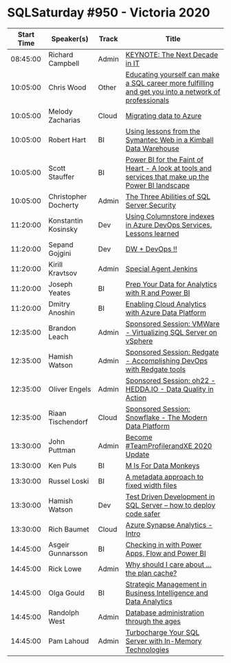 # SQLSaturday #950 - Victoria 2020
Start Time|Speaker(s)|Track|Title
---|---|---|---
08:45:00|Richard Campbell|Admin|[KEYNOTE: The Next Decade in IT](104236.md)
10:05:00|Chris Wood|Other|[Educating yourself can make a SQL career more fulfilling and get you into a network of professionals](100292.md)
10:05:00|Melody Zacharias|Cloud|[Migrating data to Azure](101323.md)
10:05:00|Robert Hart|BI|[Using lessons from the Symantec Web in a Kimball Data Warehouse](101378.md)
10:05:00|Scott Stauffer|BI|[Power BI for the Faint of Heart - A look at tools and services that make up the Power BI landscape](104131.md)
10:05:00|Christopher Docherty|Admin|[The Three Abilities of SQL Server Security](99896.md)
11:20:00|Konstantin Kosinsky|Dev|[Using Columnstore indexes in Azure DevOps Services. Lessons learned](100645.md)
11:20:00|Sepand Gojgini|Dev|[DW + DevOps !!](100805.md)
11:20:00|Kirill Kravtsov|Admin|[Special Agent Jenkins](99894.md)
11:20:00|Joseph Yeates|BI|[Prep Your Data for Analytics with R and Power BI](99931.md)
11:20:00|Dmitry Anoshin|BI|[Enabling Cloud Analytics with Azure Data Platform](99932.md)
12:35:00|Brandon Leach|Admin|[Sponsored Session: VMWare - Virtualizing SQL Server on vSphere](100729.md)
12:35:00|Hamish Watson|Admin|[Sponsored Session: Redgate - Accomplishing DevOps with Redgate tools](102754.md)
12:35:00|Oliver Engels|Admin|[Sponsored Session: oh22 - HEDDA.IO - Data Quality in Action](103992.md)
12:35:00|Riaan Tischendorf|Cloud|[Sponsored Session: Snowflake - The Modern Data Platform](104279.md)
13:30:00|John Puttman|Admin|[Become #TeamProfilerandXE 2020 Update](101444.md)
13:30:00|Ken Puls|BI|[M Is For Data Monkeys](101995.md)
13:30:00|Russel Loski|BI|[A metadata approach to fixed width files](104080.md)
13:30:00|Hamish Watson|Dev|[Test Driven Development in SQL Server – how to deploy code safer](99891.md)
13:30:00|Rich Baumet|Cloud|[Azure Synapse Analytics - Intro](99972.md)
14:45:00|Asgeir Gunnarsson|BI|[Checking in with Power Apps, Flow and Power BI](100312.md)
14:45:00|Rick Lowe|Admin|[Why should I care about ... the plan cache?](103802.md)
14:45:00|Olga Gould|BI|[Strategic Management in Business Intelligence and Data Analytics](104193.md)
14:45:00|Randolph West|Admin|[Database administration through the ages](99866.md)
14:45:00|Pam Lahoud|Admin|[Turbocharge Your SQL Server with In-Memory Technologies](99892.md)

